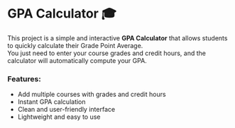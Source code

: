 # GPA Calculator 🎓

This project is a simple and interactive **GPA Calculator** that allows students to quickly calculate their Grade Point Average.  
You just need to enter your course grades and credit hours, and the calculator will automatically compute your GPA.  

### Features:
- Add multiple courses with grades and credit hours  
- Instant GPA calculation  
- Clean and user-friendly interface  
- Lightweight and easy to use  
